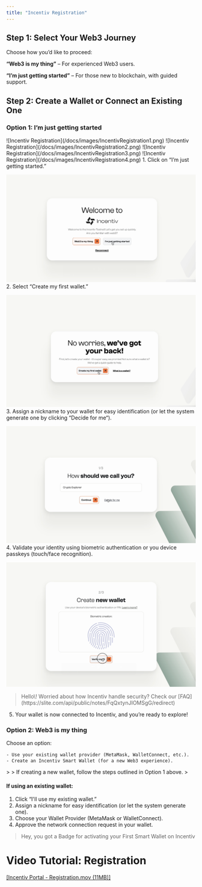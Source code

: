 ```yaml
---
title: "Incentiv Registration"
---
```


## Step 1: Select Your Web3 Journey

Choose how you’d like to proceed:

**“Web3 is my thing”** – For experienced Web3 users.

**“I’m just getting started”** – For those new to blockchain, with guided support.


## Step 2: Create a Wallet or Connect an Existing One

### Option 1: I’m just getting started
<Steps>
  <Step title="Click on “I’m just getting started.">
     ![Incentiv Registration](/docs/images/IncentivRegistration1.png)
  </Step>
  <Step title="Select “Create my first wallet.”">
   ![Incentiv Registration](/docs/images/IncentivRegistration2.png)
  </Step>
  <Step title="Assign a nickname to your wallet for easy identification (or let the system generate one by clicking “Decide for me“).">
   ![Incentiv Registration](/docs/images/IncentivRegistration3.png)
  </Step>
  <Step title="Validate your identity using biometric authentication or you device passkeys (touch/face recognition)“).">
   ![Incentiv Registration](/docs/images/IncentivRegistration4.png)
  </Step>
</Steps>
1. Click on “I’m just getting started.”
   

   ![Incentiv Registration](/docs/images/IncentivRegistration1.png)
2. Select “Create my first wallet.”
   

   ![Incentiv Registration](/docs/images/IncentivRegistration2.png)
3. Assign a nickname to your wallet for easy identification (or let the system generate one by clicking “Decide for me“).
   

   ![Incentiv Registration](/docs/images/IncentivRegistration3.png)
4. Validate your identity using biometric authentication or you device passkeys (touch/face recognition).
   

   ![Incentiv Registration](/docs/images/IncentivRegistration4.png)

> <Note>
>    Hello\! Worried about how Incentiv handle security? Check our [FAQ](https://slite.com/api/public/notes/FqQxtynJIOMSgG/redirect) 
> </Note>

5. Your wallet is now connected to Incentiv, and you’re ready to explore\!

### Option 2: Web3 is my thing

Choose an option:

```
- Use your existing wallet provider (MetaMask, WalletConnect, etc.).
- Create an Incentiv Smart Wallet (for a new Web3 experience).
```
</Step>
> <Warning>
>    If creating a new wallet, follow the steps outlined in Option 1 above. 
> </Warning>

#### If using an existing wallet:

1. Click “I'll use my existing wallet.”
2. Assign a nickname for easy identification (or let the system generate one).
3. Choose your Wallet Provider (MetaMask or WalletConnect).
4. Approve the network connection request in your wallet.

> <Tip>
>    Hey, you got a Badge for activating your First Smart Wallet on Incentiv 
> </Tip>

# Video Tutorial: Registration

[[Incentiv Portal - Registration.mov (11MB)]](media_Incentiv%20Registration/hHV_M9NVaSrxZi-Incentiv%20Portal%20-%20Registration.mov)